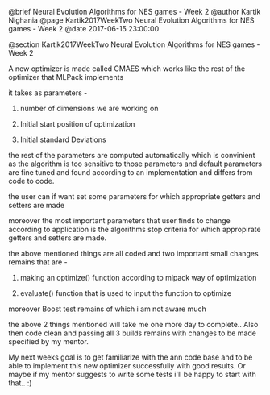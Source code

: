 @brief Neural Evolution Algorithms for NES games - Week 2
@author Kartik Nighania
@page Kartik2017WeekTwo Neural Evolution Algorithms for NES games - Week 2
@date 2017-06-15 23:00:00

@section Kartik2017WeekTwo Neural Evolution Algorithms for NES games - Week 2

A new optimizer is made called CMAES which works like the rest of the optimizer that MLPack implements

it takes as parameters -

1) number of dimensions we are working on

2) Initial start position of optimization

3) Initial standard Deviations


the rest of the parameters are computed automatically which is convinient as the algorithm is too sensitive
to those parameters and default parameters are fine tuned and found according to an implementation and
differs from code to code.

the user can if want set some parameters for which appropriate getters and setters are made

moreover the most important parameters that user finds to change according to application is the
algorithms stop criteria for which appropirate getters and setters are made.

the above mentioned things are all coded and two important small changes remains that are -

1) making an optimize() function according to mlpack way of optimization

2) evaluate() function that is used to input the function to optimize


moreover Boost test remains of which i am not aware much

the above 2 things mentioned will take me one more day to complete..
Also then code clean and passing all 3 builds remains with changes to be made specified by my mentor.

My next weeks goal is to get familiarize with the ann code base and to be able to implement this new optimizer successfully
with good results. Or maybe if my mentor suggests to write some tests i'll be happy to start with that.. :)